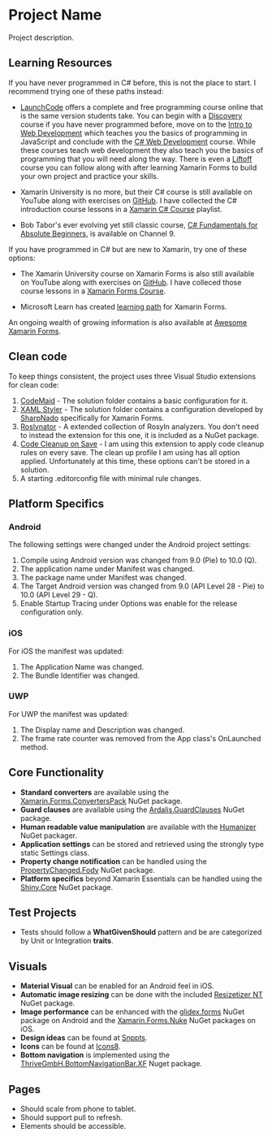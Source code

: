 # Project Name

Project description.

## Learning Resources

If you have never programmed in C# before, this is not the place to start.  I recommend trying one of these paths instead:

- [LaunchCode](https://www.launchcode.org/) offers a complete and free programming course online that is the same version students take.
You can begin with a [Discovery](https://stepik.org/course/4261/promo#toc) course if you have never programmed before, 
move on to the [Intro to Web Development](https://education.launchcode.org/intro-to-professional-web-dev/) which teaches you the basics of programming in JavaScript 
and conclude with the [C# Web Development](https://education.launchcode.org/csharp-web-development/) course. 
While these courses teach web development they also teach you the basics of programming that you will need along the way.
There is even a [Liftoff](https://education.launchcode.org/liftoff/) course you can follow along with after learning Xamarin Forms to build your own project and practice your skills.

- Xamarin University is no more, but their C# course is still available on YouTube along with exercises on [GitHub](https://github.com/XamarinUniversity).
I have collected the C# introduction course lessons in a [Xamarin C# Course](https://www.youtube.com/playlist?list=PLq-muhRbo9by_BBIHIsH9wsfwO7tc469x) playlist.

- Bob Tabor's ever evolving yet still classic course, [C# Fundamentals for Absolute Beginners](https://channel9.msdn.com/Series/CSharp-Fundamentals-for-Absolute-Beginners), is available on Channel 9.

If you have programmed in C# but are new to Xamarin, try one of these options:

- The Xamarin University course on Xamarin Forms is also still available on YouTube along with exercises on [GitHub](https://github.com/XamarinUniversity).
I have colleced those course lessons in a [Xamarin Forms Course](https://www.youtube.com/playlist?list=PLq-muhRbo9bwTS9bgshpcs90oGYtzdaeT).

- Microsoft Learn has created [learning path](https://docs.microsoft.com/en-us/learn/browse/?expanded=dotnet&products=xamarin&resource_type=learning%20path) for Xamarin Forms.

An ongoing wealth of growing information is also available at [Awesome Xamarin Forms](https://github.com/jsuarezruiz/awesome-xamarin-forms).

## Clean code

To keep things consistent, the project uses three Visual Studio extensions for clean code:

1. [CodeMaid](http://www.codemaid.net/) - The solution folder contains a basic configuration for it.
1. [XAML Styler](https://github.com/Xavalon/XamlStyler) - The solution folder contains a configuration developed by [SharpNado](https://www.sharpnado.com/xamarin-forms-xamlstyler-config/) specifically for Xamarin Forms.
1. [Roslynator](https://github.com/JosefPihrt/Roslynator) - A extended collection of Rosyln analyzers.  You don't need to instead the extension for this one, it is included as a NuGet package.
1. [Code Cleanup on Save](https://github.com/madskristensen/CodeCleanupOnSave) - I am using this extension to apply code cleanup rules on every save.  The clean up profile I am using has all option applied.  Unfortunately at this time, these options can't be stored in a solution.
1. A starting .editorconfig file with minimal rule changes.

## Platform Specifics

### Android

The following settings were changed under the Android project settings:

1. Compile using Android version was changed from 9.0 (Pie) to 10.0 (Q).
2. The application name under Manifest was changed.
3. The package name under Manifest was changed.
4. The Target Android version was changed from 9.0 (API Level 28 - Pie) to 10.0 (API Level 29 - Q). 
5. Enable Startup Tracing under Options was enable for the release configuration only.

### iOS

For iOS the manifest was updated:

1. The Application Name was changed.
2. The Bundle Identifier was changed.

### UWP

For UWP the manifest was updated:

1. The Display name and Description was changed.
1. The frame rate counter was removed from the App class's OnLaunched method.

## Core Functionality

- **Standard converters** are available using the [Xamarin.Forms.ConvertersPack](https://www.nuget.org/packages/Xamarin.Forms.ConvertersPack/) NuGet package.
- **Guard clauses** are available using the [Ardalis.GuardClauses](https://github.com/ardalis/guardclauses) NuGet package.
- **Human readable value manipulation** are available with the [Humanizer](https://github.com/Humanizr/Humanizer) NuGet packager.
- **Application settings** can be stored and retrieved using the strongly type static Settings class.
- **Property change notification** can be handled using the [PropertyChanged.Fody](https://www.nuget.org/packages/PropertyChanged.Fody/) NuGet package.
- **Platform specifics** beyond Xamarin Essentials can be handled using the [Shiny.Core](https://www.nuget.org/packages/Shiny.Core/) NuGet package.

## Test Projects

- Tests should follow a **WhatGivenShould** pattern and be are categorized by Unit or Integration **traits**.

## Visuals

- **Material Visual** can be enabled for an Android feel in iOS.
- **Automatic image resizing** can be done with the included [Resizetizer NT](https://github.com/Redth/ResizetizerNT) NuGet package.
- **Image performance** can be enhanced with the [glidex.forms](https://www.nuget.org/packages/glidex.forms) NuGet package on Android and the [Xamarin.Forms.Nuke](https://www.nuget.org/packages/xamarin.forms.nuke) NuGet packages on iOS.
- **Design ideas** can be found at [Snppts](https://snppts.dev/).
- **Icons** can be found at [Icons8](https://icons8.com/).
- **Bottom navigation** is implemented using the [ThriveGmbH.BottomNavigationBar.XF](https://www.nuget.org/packages/ThriveGmbH.BottomNavigationBar.XF/) Nuget package.

## Pages
- Should scale from phone to tablet.
- Should support pull to refresh.
- Elements should be accessible.
